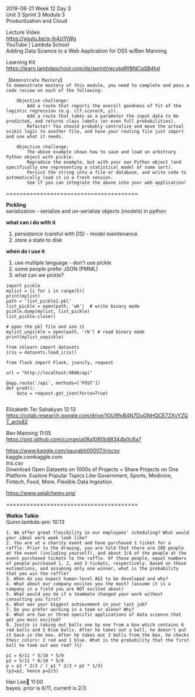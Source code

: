 2019-08-21 Week 12 Day 3    
Unit 3 Sprint 3 Module 3    
Productization and Cloud

Lecture Video  
https://youtu.be/q-jh4zjYjWg   
YouTube | Lambda School  
Adding Data Science to a Web Application for DS5 w/Ben Manning   

Learning Kit  
https://learn.lambdaschool.com/ds/sprint/recvbdRfBNCqSB4hd  

```
【Demonstrate Mastery】
To demonstrate mastery of this module, you need to complete and pass a code review on each of the following:

    Objective challenge:
        Add a route that reports the overall goodness of fit of the logistic regression (e.g. clf.score(X, y)).
        Add a route that takes as a parameter the input data to be predicted, and returns class labels (or even full probabilities).
        Refactor! You should probably centralize and move the actual scikit logic to another file, and have your routing file just import and use what it needs.
        
    Objective challenge:
        The above example shows how to save and load an arbitrary Python object with pickle.
        Reproduce the example, but with your own Python object (and specifically one representing a statistical model of some sort).
        Persist the string into a file or database, and write code to automatically load it in a fresh session.
        See if you can integrate the above into your web application!
```

=======================================

**Pickling**    
serialization - serialize and un-serialize objects (models) in python  

**what can i do with it**  
1. persistence (careful with DS) - model maintenance  
2. store a state to disk  

**when do i use it**  
1. use multiple language - don't use pickle  
2. some people prefer JSON (PMML)  
3. what can we pickle?  

```
import pickle
mylist = [i for i in range(5)]
print(mylist)
path = 'list_pickle2.pkl'
list_pickle = open(path, 'wb')  # write binary mode 
pickle.dump(mylist, list_pickle)
list_pickle.close()  

# open the pkl file and use it
mylist_unpickle = open(path, 'rb') # read binary mode
print(mylist_unpickle)
```

```
from sklearn import datasets
iris = datasets.load_iris()
```

```
from flask import Flask, jsonify, request  

url = "http://localhost:9000/api"

@app.route('/api', methods=['POST'])
def pred():
    data = request.get_json(force=True)
    
```

Elizabeth Ter Sahakyan 12:13  
https://colab.research.google.com/drive/1OU9foB4N7DuGNHQCE7ZXyYZQT_acts82  

Ben Manning 11:05  
https://gist.github.com/curran/a08a1080b88344b0c8a7  

https://www.kaggle.com/saurabh00007/iriscsv  
kaggle.comkaggle.com  
Iris.csv  
Download Open Datasets on 1000s of Projects + Share Projects on One Platform. Explore Popular Topics Like Government, Sports, Medicine, Fintech, Food, More. Flexible Data Ingestion.   

https://www.sqlalchemy.org/ 

=======================================

**Walkie Talkie**  
Quinn:lambda-pm: 10:13  
```
1. We offer great flexibility in our employees' scheduling? What would your ideal work week look like?
2. You are at a charity event and have purchased 1 ticket for a raffle. Prior to the drawing, you are told that there are 200 people at the event (including yourself), and about 3/4 of the people at the event purchased tickets to the raffle. Of those people, equal numbers of people purchased 1, 2, and 3 tickets, respectively. Based on these estimations, and assuming only one winner, what is the probability that you win the raffle?
3. When do you expect human-level AGI to be developed and why? 
4. What about our company excites you the most? (assume it is a company in a field you are NOT excited about)
5. What would you do if a teammate changed your work without consulting you first?
6. What was your biggest achievement in your last job?
7. Do you prefer working in a team or alone? Why?
8. What are two or three specific applications of data science that get you most excited?
9. Justin is taking out balls one by one from a box which contains 6 red balls and 5 blue balls. After he takes out a ball, he doesn't put it back in the box. After he takes out 3 balls from the box, he checks their colors: 2 red and 1 blue. What is the probability that the first ball he took out was red? (⅔)
```

```
p1 = 6/11 * 5/10 * 5/9  
p2 = 5/11 * 6/10 * 5/9  
p = p1 * 2/3 / ( p1 * 2/3 + p2 * 1/3)   
(p1=p2, hence p=2/3)
```

Han Lee:palm_tree: 11:00  
bayes. prior is 6/11, current is 2/3  
